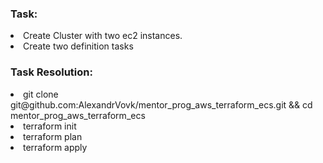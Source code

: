 <h3>Task:</h3>
<lo>
<li>Create Cluster with two ec2 instances.  </li>
<li>Create two definition tasks</li>
</lo>


<h3>Task Resolution:</h3>
<lo>
<li>git clone git@github.com:AlexandrVovk/mentor_prog_aws_terraform_ecs.git && cd mentor_prog_aws_terraform_ecs</li>
<li>terraform init</li>
<li>terraform plan</li>
<li>terraform apply</li>
</lo>

